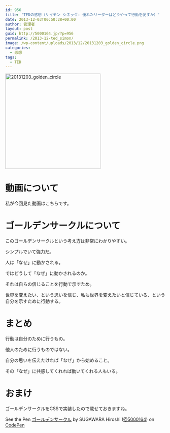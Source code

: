 ```yaml
---
id: 956
title: 'TEDの感想（サイモン シネック: 優れたリーダーはどうやって行動を促すか）'
date: 2013-12-03T00:50:28+00:00
author: 管理者
layout: post
guid: http://5000164.jp/?p=956
permalink: /2013-12-ted_simon/
image: /wp-content/uploads/2013/12/20131203_golden_circle.png
categories:
  - 感想
tags:
  - TED
---
```

[<img src="http://5000164.jp/wp-content/uploads/2013/12/20131203_golden_circle.png" alt="20131203_golden_circle" width="300" height="300" class="aligncenter size-full wp-image-965" srcset="http://5000164.jp/wp-content/uploads/2013/12/20131203_golden_circle.png 300w, http://5000164.jp/wp-content/uploads/2013/12/20131203_golden_circle-150x150.png 150w" sizes="(max-width: 300px) 100vw, 300px" />](http://5000164.jp/wp-content/uploads/2013/12/20131203_golden_circle.png)

# 動画について

私が今回見た動画はこちらです。

<div style="margin: 20px auto; text-align: center;">
</div>

# ゴールデンサークルについて

このゴールデンサークルという考え方は非常にわかりやすい。
  
シンプルでいて強力だ。
  
人は「なぜ」に動かされる。
  
ではどうして「なぜ」に動かされるのか。
  
それは自らの信じることを行動で示すため。
  
世界を変えたい、という思いを信じ、私も世界を変えたいと信じている、という自分を示すために行動する。

# まとめ

行動は自分のために行うもの。
  
他人のために行うものではない。
  
自分の思いを伝えたければ「なぜ」から始めること。
  
その「なぜ」に共感してくれれば動いてくれる人もいる。

# おまけ

ゴールデンサークルをCSSで実装したので載せておきますね。

<div class="codepen">
  <p data-height="268" data-theme-id="2816" data-slug-hash="DmwFo" data-user="5000164" data-default-tab="result" class='codepen'>
    See the Pen <a href='http://codepen.io/5000164/pen/DmwFo'>ゴールデンサークル</a> by SUGAWARA Hiroshi (<a href='http://codepen.io/5000164'>@5000164</a>) on <a href='http://codepen.io'>CodePen</a>
  </p>
  
  <p>
    </div>